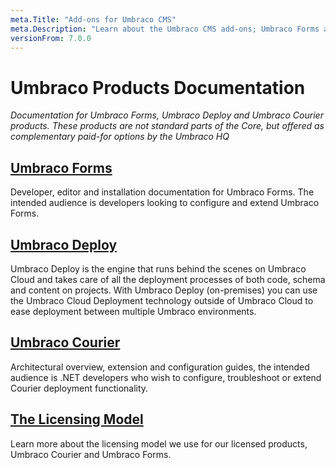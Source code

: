 ```yaml
---
meta.Title: "Add-ons for Umbraco CMS"
meta.Description: "Learn about the Umbraco CMS add-ons; Umbraco Forms and Umbraco Courier. How to install them, what they do and how to extend functionality."
versionFrom: 7.0.0
---
```

# Umbraco Products Documentation

_Documentation for Umbraco Forms, Umbraco Deploy and Umbraco Courier products. These products are not standard parts of the Core, but
offered as complementary paid-for options by the Umbraco HQ_

## [Umbraco Forms](UmbracoForms/index.md)

Developer, editor and installation documentation for Umbraco Forms. The intended audience is developers looking to configure and extend
Umbraco Forms.

## [Umbraco Deploy](Umbraco-Deploy/index.md)

Umbraco Deploy is the engine that runs behind the scenes on Umbraco Cloud and takes care of all the deployment processes of both code, schema and content on projects.
With Umbraco Deploy (on-premises) you can use the Umbraco Cloud Deployment technology outside of Umbraco Cloud to ease deployment between multiple Umbraco environments.

## [Umbraco Courier](UmbracoCourier/index.md)
Architectural overview, extension and configuration guides, the intended audience is .NET developers who wish to configure, troubleshoot or extend Courier deployment functionality.

## [The Licensing Model](The-Licensing-model)
Learn more about the licensing model we use for our licensed products, Umbraco Courier and Umbraco Forms.
